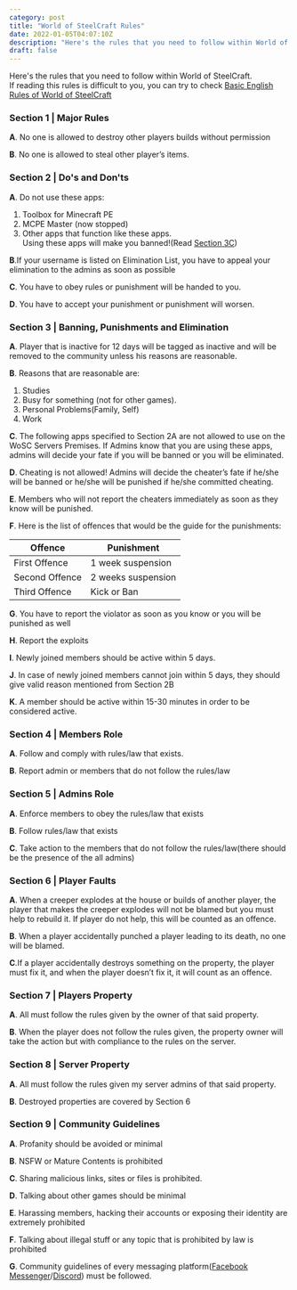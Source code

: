 ```yaml
---
category: post
title: "World of SteelCraft Rules"
date: 2022-01-05T04:07:10Z
description: "Here's the rules that you need to follow within World of SteelCraft."
draft: false
---
```

Here's the rules that you need to follow within World of SteelCraft.  
If reading this rules is difficult to you, you can try to check [Basic English Rules of World of SteelCraft](/rules/en/basic)
<div class="padding border" id="section-1" >

### Section 1 | Major Rules
**A**. No one is allowed to destroy other players builds without permission  

**B**. No one is allowed to steal other player’s items. 
</div>
<div class="padding border" id="section-2" >

### Section 2 | Do's and Don'ts
**A**. Do not use these apps:
1. Toolbox for Minecraft PE
2. MCPE Master (now stopped)
3. Other apps that function like these apps.  
Using these apps will make you banned!(Read [Section 3C](#section-3))

**B**.If your username is listed on Elimination List, you have to appeal your elimination to the admins as soon as possible  

**C**. You have to obey rules or punishment will be handed to you.  

**D**. You have to accept your punishment or punishment will worsen.  
</div>
<div class="padding border" id="section-3" >

### Section 3 | Banning, Punishments and Elimination

**A**. Player that is inactive for 12 days will be tagged as inactive and will be removed to the community unless his reasons are reasonable.  

**B**. Reasons that are reasonable are:  
1. Studies
2. Busy for something (not for other games). 
3. Personal Problems(Family, Self)
4. Work  

**C**. The following apps specified to Section 2A are not allowed to use on the WoSC Servers Premises. If  Admins know that you are using these apps, admins will decide your fate if you will be banned or you will be eliminated.

**D**. Cheating is not allowed! Admins will decide the cheater’s fate if he/she will be banned or  he/she will be punished if he/she committed cheating.  

**E**. Members who will not report the cheaters immediately as soon as they know will be punished.  

**F**. Here is the list of offences that would be the guide for the punishments:

|     Offence     |     Punishment     |
|-----------------|--------------------|
|  First Offence  | 1 week suspension  |
|  Second Offence | 2 weeks suspension |
|  Third Offence  | Kick or Ban        |

**G**. You have to report the violator as soon as you know or you will be punished as well  

**H**. Report the exploits

**I**. Newly joined members should be active within 5 days.  

**J**. In case of newly joined members cannot join within 5 days, they should give valid reason mentioned from Section 2B  

**K**.  A member should be active within 15-30 minutes in order to be considered active.  
</div>
<div class="padding border" id="section-4" >

### Section 4 | Members Role
**A**. Follow and comply with rules/law that exists.  

**B**. Report admin or members that do not follow the rules/law
</div>
<div class="padding border" id="section-5" >

### Section 5 | Admins Role
**A**. Enforce members to obey the rules/law that exists  

**B**. Follow rules/law that exists  

**C**. Take action to the members that do not follow the rules/law(there should be the presence of the all admins)
</div>
<div class="padding border" id="section-6" >

### Section 6 | Player Faults
**A**. When a creeper explodes at the house or builds of another player, the player that makes the creeper explodes will not be blamed but you must help to rebuild it. If player do not help, this will be counted as an offence. 

**B**. When a player accidentally punched a  player leading to its death, no one will be blamed.

**C**.If a player accidentally destroys something on the property, the player must fix it, and when the player doesn’t fix it, it will count as an offence.
</div>
<div class="padding border" id="section-7" >

### Section 7 | Players Property
**A**. All must follow the rules given by the owner of that said property.

**B**. When the player does not follow the rules given, the property owner will take the action but with compliance to the rules on the server.
</div>
<div class="padding border" id="section-8" >

### Section 8 | Server Property  
**A**. All must follow the rules given my server admins of that said property.

**B**. Destroyed properties are covered by Section 6
</div>
<div class="padding border" id="section-9" >

### Section 9 | Community Guidelines

**A**. Profanity should be avoided or minimal

**B**. NSFW or Mature Contents is prohibited

**C**. Sharing malicious links, sites or files is prohibited.

**D**. Talking about other games should be minimal

**E**. Harassing members, hacking their accounts or exposing their identity are extremely prohibited

**F**. Talking about illegal stuff or any topic that is prohibited by law is prohibited

**G**. Community guidelines of every messaging platform([Facebook Messenger](https://www.facebook.com/communitystandards/introduction)/[Discord](https://discord.com/guidelines)) must be followed.
</div>